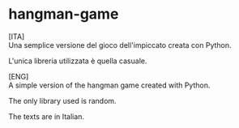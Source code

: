# hangman-game
[ITA]<br>
Una semplice versione del gioco dell'impiccato creata con Python.

L'unica libreria utilizzata è quella casuale. 

[ENG]<br>
A simple version of the hangman game created with Python.

The only library used is random. 

The texts are in Italian.
